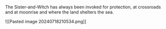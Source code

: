 The Sister-and-Witch has always been invoked for protection, at crossroads and at moonrise and where the land shelters the sea. 

![[Pasted image 20240718210534.png]]